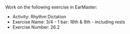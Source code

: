 Work on the following exercise in EarMaster:
- Activity: Rhythm Dictation
- Exercise Name: 3/4 - 1 bar: 16th & 8th - including rests
- Exercise Number: 26.2
